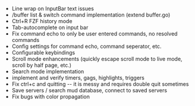 
* Line wrap on InputBar text issues
* /buffer list & switch command implementation (extend buffer.go)
* Ctrl+R FZF history mode
* Tab-autocomplete on input bar
* Fix command echo to only be user entered commands, no resolved commands
* Config settings for command echo, command seperator, etc.
* Configurable keybindings
* Scroll mode enhancements (quickly escape scroll mode to live mode, scroll by half page, etc.)
* Search mode implementation
* implement and verify timers, gags, highlights, triggers
* Fix ctrl+c and quitting -- it is messy and requires double quit sometimes
* Save servers / search mud database, connect to saved servers
* Fix bugs with color propagation